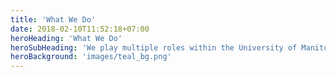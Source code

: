 ```yaml
---
title: 'What We Do'
date: 2018-02-10T11:52:18+07:00
heroHeading: 'What We Do'
heroSubHeading: 'We play multiple roles within the University of Manitoba'
heroBackground: 'images/teal_bg.png'
---
```

